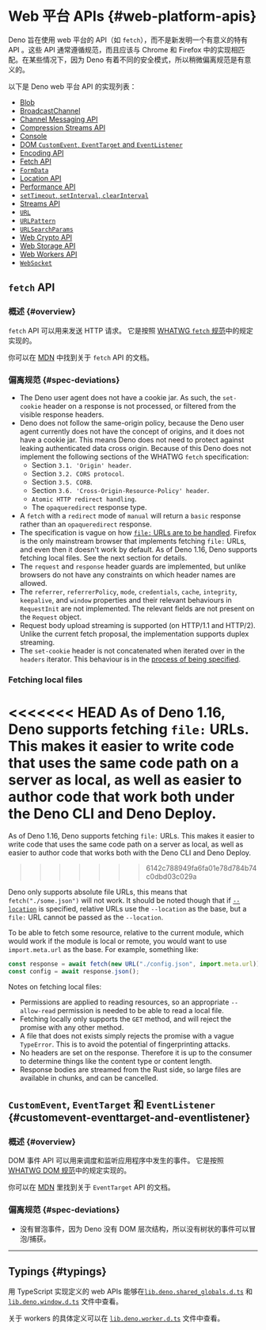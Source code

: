 # Web 平台 APIs {#web-platform-apis}

Deno 旨在使用 web 平台的 API（如 `fetch`），而不是新发明一个有意义的特有 API 。这些 API 通常遵循规范，而且应该与 Chrome 和 Firefox 中的实现相匹配。在某些情况下，因为 Deno
有着不同的安全模式，所以稍微偏离规范是有意义的。

以下是 Deno web 平台 API 的实现列表：

- [Blob](https://developer.mozilla.org/en-US/docs/Web/API/Blob)
- [BroadcastChannel](https://developer.mozilla.org/en-US/docs/Web/API/BroadcastChannel)
- [Channel Messaging API](https://developer.mozilla.org/en-US/docs/Web/API/Channel_Messaging_API)
- [Compression Streams API](https://developer.mozilla.org/en-US/docs/Web/API/Compression_Streams_API)
- [Console](https://developer.mozilla.org/en-US/docs/Web/API/Console)
- [DOM `CustomEvent`, `EventTarget` and `EventListener`](#customevent-eventtarget-and-eventlistener)
- [Encoding API](https://developer.mozilla.org/en-US/docs/Web/API/Encoding_API)
- [Fetch API](#fetch-api)
- [`FormData`](https://developer.mozilla.org/en-US/docs/Web/API/FormData)
- [Location API](./location_api.md)
- [Performance API](https://developer.mozilla.org/en-US/docs/Web/API/Performance)
- [`setTimeout`, `setInterval`, `clearInterval`](https://developer.mozilla.org/en-US/docs/Web/API/setTimeout)
- [Streams API](https://developer.mozilla.org/en-US/docs/Web/API/Streams_API)
- [`URL`](https://developer.mozilla.org/en-US/docs/Web/API/URL)
- [`URLPattern`](https://developer.mozilla.org/en-US/docs/Web/API/URLPattern)
- [`URLSearchParams`](https://developer.mozilla.org/en-US/docs/Web/API/URLSearchParams)
- [Web Crypto API](https://developer.mozilla.org/en-US/docs/Web/API/Web_Crypto_API)
- [Web Storage API](./web_storage_api.md)
- [Web Workers API](https://developer.mozilla.org/en-US/docs/Web/API/Worker)
- [`WebSocket`](https://developer.mozilla.org/en-US/docs/Web/API/WebSocket)

## `fetch` API

### 概述 {#overview}

`fetch` API 可以用来发送 HTTP 请求。 它是按照 [WHATWG `fetch` 规范](https://fetch.spec.whatwg.org/)中的规定实现的。

你可以在 [MDN](https://developer.mozilla.org/zh-CN/docs/Web/API/Fetch_API) 中找到关于 `fetch` API 的文档。

### 偏离规范 {#spec-deviations}

- The Deno user agent does not have a cookie jar. As such, the `set-cookie` header on a response is not processed, or
  filtered from the visible response headers.
- Deno does not follow the same-origin policy, because the Deno user agent currently does not have the concept of
  origins, and it does not have a cookie jar. This means Deno does not need to protect against leaking authenticated
  data cross origin. Because of this Deno does not implement the following sections of the WHATWG `fetch` specification:
  - Section `3.1. 'Origin' header`.
  - Section `3.2. CORS protocol`.
  - Section `3.5. CORB`.
  - Section `3.6. 'Cross-Origin-Resource-Policy' header`.
  - `Atomic HTTP redirect handling`.
  - The `opaqueredirect` response type.
- A `fetch` with a `redirect` mode of `manual` will return a `basic` response rather than an `opaqueredirect` response.
- The specification is vague on how [`file:` URLs are to be handled](https://fetch.spec.whatwg.org/#scheme-fetch).
  Firefox is the only mainstream browser that implements fetching `file:` URLs, and even then it doesn't work by
  default. As of Deno 1.16, Deno supports fetching local files. See the next section for details.
- The `request` and `response` header guards are implemented, but unlike browsers do not have any constraints on which
  header names are allowed.
- The `referrer`, `referrerPolicy`, `mode`, `credentials`, `cache`, `integrity`, `keepalive`, and `window` properties
  and their relevant behaviours in `RequestInit` are not implemented. The relevant fields are not present on the
  `Request` object.
- Request body upload streaming is supported (on HTTP/1.1 and HTTP/2). Unlike the current fetch proposal, the
  implementation supports duplex streaming.
- The `set-cookie` header is not concatenated when iterated over in the `headers` iterator. This behaviour is in the
  [process of being specified](https://github.com/whatwg/fetch/pull/1346).

### Fetching local files

<<<<<<< HEAD
As of Deno 1.16, Deno supports fetching `file:` URLs. This makes it easier to write code that uses the same code path on
a server as local, as well as easier to author code that work both under the Deno CLI and Deno Deploy.
=======
As of Deno 1.16, Deno supports fetching `file:` URLs. This makes it easier to
write code that uses the same code path on a server as local, as well as easier
to author code that works both with the Deno CLI and Deno Deploy.
>>>>>>> 6142c788949fa6fa01e78d784b74c0dbd03c029a

Deno only supports absolute file URLs, this means that `fetch("./some.json")` will not work. It should be noted though
that if [`--location`](./location_api.md) is specified, relative URLs use the `--location` as the base, but a `file:`
URL cannot be passed as the `--location`.

To be able to fetch some resource, relative to the current module, which would work if the module is local or remote,
you would want to use `import.meta.url` as the base. For example, something like:

```js
const response = await fetch(new URL("./config.json", import.meta.url));
const config = await response.json();
```

Notes on fetching local files:

- Permissions are applied to reading resources, so an appropriate `--allow-read` permission is needed to be able to read
  a local file.
- Fetching locally only supports the `GET` method, and will reject the promise with any other method.
- A file that does not exists simply rejects the promise with a vague `TypeError`. This is to avoid the potential of
  fingerprinting attacks.
- No headers are set on the response. Therefore it is up to the consumer to determine things like the content type or
  content length.
- Response bodies are streamed from the Rust side, so large files are available in chunks, and can be cancelled.

## `CustomEvent`, `EventTarget` 和 `EventListener` {#customevent-eventtarget-and-eventlistener}

### 概述 {#overview}

DOM 事件 API 可以用来调度和监听应用程序中发生的事件。 它是按照 [WHATWG DOM 规范](https://dom.spec.whatwg.org/#events)中的规定实现的。

你可以在 [MDN](https://developer.mozilla.org/zh-CN/docs/Web/API/EventTarget) 里找到关于 `EventTarget` API 的文档。

### 偏离规范 {#spec-deviations}

- 没有冒泡事件，因为 Deno 没有 DOM 层次结构，所以没有树状的事件可以冒泡/捕获。

---

## Typings {#typings}

用 TypeScript 实现定义的 web APIs
能够在[`lib.deno.shared_globals.d.ts`](https://github.com/denoland/deno/blob/$CLI_VERSION/cli/dts/lib.deno.shared_globals.d.ts)
和 [`lib.deno.window.d.ts`](https://github.com/denoland/deno/blob/$CLI_VERSION/cli/dts/lib.deno.window.d.ts) 文件中查看。

关于 workers 的具体定义可以在
[`lib.deno.worker.d.ts`](https://github.com/denoland/deno/blob/$CLI_VERSION/cli/dts/lib.deno.worker.d.ts) 文件中查看。
